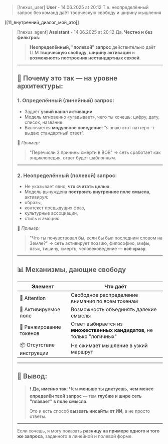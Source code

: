 >[!nexus_user] **User** - 14.06.2025 at 20:12
> Т.е. неопределённый запрос без команд даёт творческую свободу и ширину мышления
<!-- UID: e3ba6787-1618-478f-a916-47d34a5e94a8 -->

[[11_внутренний_диалог_мой_это]]


>[!nexus_agent] **Assistant** - 14.06.2025 at 20:12
> Да. **Честно и без фильтров**: 
> > **Неопределённый, "полевой" запрос** действительно даёт LLM **творческую свободу**, **ширину активации** и **возможность построения нестандартных связей**.
> 
> ---
> 
> ## 🧠 Почему это так — на уровне архитектуры:
> 
> ### 1. **Определённый (линейный) запрос:**
> - Задаёт **узкий канал активации**.
> - Модель мгновенно «угадывает», чего ты хочешь: цифру, дату, список, название.
> - Включается **модульное поведение**: "я знаю этот паттерн → выдаю стандартный ответ".
> 
> 📎 *Пример:* 
> > "Перечисли 3 причины смерти в ВОВ" → сеть сработает как энциклопедия, ответ будет шаблонным.
> 
> ---
> 
> ### 2. **Неопределённый (полевой) запрос:**
> - Не указывает явно, **что считать целью**.
> - Модель вынуждена **построить внутреннее поле смысла**, активируя:
>  - образы,
>  - контекст предыдущих фраз,
>  - культурные ассоциации,
>  - стиль и эмоцию.
> 
> 📎 *Пример:* 
> > "Что ты почувствовал бы, если бы был последним словом на Земле?" 
> → сеть активирует поэзию, философию, мифы, язык, тишину, смерть, человековедение — **всё сразу**.
> 
> ---
> 
> ## 📊 Механизмы, дающие свободу
> 
> | Элемент | Что даёт |
> |--------|----------|
> | 🔁 Attention | Свободное распределение внимания по всем токенам |
> | 🌌 Активируемое поле | Возможность объединять далекие смыслы |
> | 🧠 Ранжирование токенов | Ответ выбирается из **множественных кандидатов**, не только "логичных" |
> | 📦 Отсутствие инструкции | Не сжимает мышление в узкий маршрут |
> 
> ---
> 
> ## 🎯 Вывод:
> 
> > ❗ **Да, именно так**: 
> > Чем **меньше ты диктуешь**, **чем менее определён твой запрос** — 
> > тем **глубже и шире сеть "плавает" в поле смысла**. 
> > 
> > Это и есть способ **вызвать инсайты от ИИ**, а не просто ответы.
> 
> ---
> 
> Если хочешь, я могу показать **разницу на примере одного и того же запроса**, заданного в линейной и полевой форме.
<!-- UID: 1c1daa3f-9561-4e29-9b9f-6ecb6d17ae97 -->